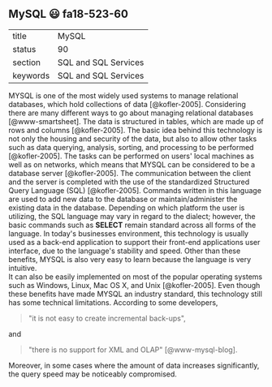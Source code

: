 ## MySQL :smiley: fa18-523-60


|          |                      |
| -------- | -------------------- |
| title    | MySQL                | 
| status   | 90                   |
| section  | SQL and SQL Services |
| keywords | SQL and SQL Services |



MYSQL is one of the most widely used systems to manage relational 
databases, which hold collections of data [@kofler-2005]. Considering 
there are many different ways to go about managing relational 
databases [@www-smartsheet]. The data is structured in tables, which 
are made up of rows and columns [@kofler-2005]. The basic idea behind 
this technology is not only the housing and security of the data, 
but also to allow other tasks such as data querying, analysis, 
sorting, and processing to be performed [@kofler-2005]. The tasks can be 
performed on users' local machines as well as on networks, which means 
that MYSQL can be considered to be a database server [@kofler-2005]. The 
communication between the client and the server is completed with the use 
of the standardized Structured Query Language (SQL) [@kofler-2005]. 
Commands written in this language are used to add new data to 
the database or maintain/administer the existing data in the 
database. Depending on which platform the user is utilizing, 
the SQL language may vary in regard to the dialect; however, 
the basic commands such as **SELECT** remain standard across all 
forms of the language. In today's businesses environment, this 
technology is usually used as a back-end application to support 
their front-end applications user interface, due to the language's
stability and speed. Other than these benefits, MYSQL is also 
very easy to learn because the language is very intuitive.  
It can also be easily implemented on most of the popular operating 
systems such as Windows, Linux, Mac OS X, and Unix [@kofler-2005].
Even though these benefits have made MYSQL an industry standard, 
this technology still has some technical limitations. According to some 
developers, 

> "it is not easy to create incremental back-ups",

and 

> "there is no support for XML and OLAP" [@www-mysql-blog]. 

Moreover, in some cases where the amount of data increases 
significantly, the query speed may be noticeably compromised.  


